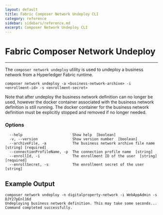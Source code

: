 ```yaml
---
layout: default
title: Fabric Composer Network Undeploy CLI
category: reference
sidebar: sidebars/reference.md
excerpt: Composer Network Undeploy CLI
---
```


# Fabric Composer Network Undeploy

---

The `composer network undeploy` utility is used to undeploy a business network from a Hyperledger Fabric runtime.

```
composer network undeploy -a <business-network-archive> -i <enrollment-id> -s <enrollment-secret>
```

Note that after undeploy the business network definition can no longer be used, however the docker container
associated with the business network definition is still running. The docker container for the business network
definition must be explicitly stopped and removed if no longer needed.

### Options
```
  --help                       Show help  [boolean]
  -v, --version                Show version number  [boolean]
  --archiveFile, -a            The business network archive file name  [string] [required]
  --connectionProfileName, -p  The connection profile name  [string]
  --enrollId, -i               The enrollment ID of the user  [string] [required]
  --enrollSecret, -s           The enrollment secret of the user  [string]
  ```

## Example Output

```
composer network undeploy -n digitalproperty-network -i WebAppAdmin -s DJY27pEnl16d
Undeploying business network definition. This may take some seconds...
Command completed successfully.
```
